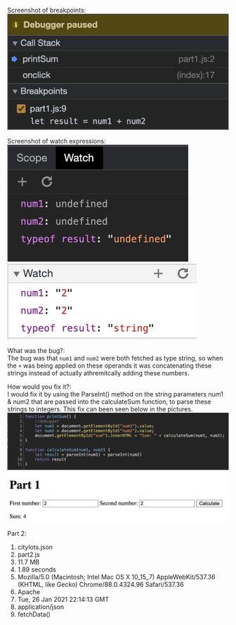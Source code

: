 Screenshot of breakpoints:  
![](./Part3-Breakpoints.png)
  

Screenshot of watch expressions:  
![](./Part3-WatchExpressions.png)
![](./Part3-WatchExpressions-Results.png)
  
What was the bug?:   
The bug was that `num1` and `num2` were both fetched as type string, so when the `+` was being applied on these operands it was concatenating these strings instead of actually athremitcally adding these numbers.
  

How would you fix it?:  
I would fix it by using the ParseInt() method on the string parameters num1 & num2 that are passed into the calculateSum function, to parse these strings to integers. This fix can been seen below in the pictures.  
![](./Part3-FixedCode.png)    
![](./Part3-FixedCode-Proof.png)
  

  
Part 2:
1. citylots.json
2. part2.js
3. 11.7 MB
4. 1.89 seconds
5. Mozilla/5.0 (Macintosh; Intel Mac OS X 10_15_7) AppleWebKit/537.36 (KHTML, like Gecko) Chrome/88.0.4324.96 Safari/537.36
6. Apache
7. Tue, 26 Jan 2021 22:14:13 GMT
8. application/json
9. fetchData()
